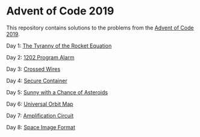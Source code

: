 # Advent of Code 2019

This repository contains solutions to the problems from the [Advent of Code 2019](https://adventofcode.com/2019).

Day 1: [The Tyranny of the Rocket Equation](src/test/java/com/callibrity/adventofcode/Day1.java)

Day 2: [1202 Program Alarm](src/test/java/com/callibrity/adventofcode/Day2.java)

Day 3: [Crossed Wires](src/test/java/com/callibrity/adventofcode/Day3.java)

Day 4: [Secure Container](src/test/java/com/callibrity/adventofcode/Day4.java)

Day 5: [Sunny with a Chance of Asteroids](src/test/java/com/callibrity/adventofcode/Day5.java)

Day 6: [Universal Orbit Map](src/test/java/com/callibrity/adventofcode/Day6.java)

Day 7: [Amplification Circuit](src/test/java/com/callibrity/adventofcode/Day7.java)

Day 8: [Space Image Format](src/test/java/com/callibrity/adventofcode/Day8.java)